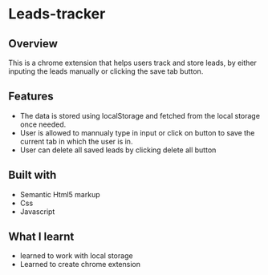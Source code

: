 # Leads-tracker
## Overview
This is a chrome extension that helps users track and store leads, by either inputing the leads manually or clicking the save tab button.
## Features
- The data is stored using localStorage and fetched from the local storage once needed.
- User is allowed to mannualy type in input or click on button to save the current tab in which the user is in.
- User can delete all saved leads by clicking delete all button
## Built with
- Semantic Html5 markup
- Css
- Javascript
## What I learnt
- learned to work with local storage
- Learned to create chrome extension
